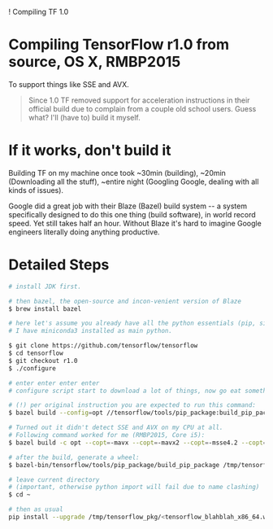 ! Compiling TF 1.0

# Compiling TensorFlow r1.0 from source, OS X, RMBP2015

To support things like SSE and AVX.

>Since 1.0 TF removed support for acceleration instructions in their official build due to complain from a couple old school users. Guess what? I'll (have to) build it myself.

# If it works, don't build it

Building TF on my machine once took ~30min (building), ~20min (Downloading all the stuff), ~entire night (Googling Google, dealing with all kinds of issues).

Google did a great job with their Blaze (Bazel) build system -- a system specifically designed to do this one thing (build software), in world record speed. Yet still takes half an hour. Without Blaze it's hard to imagine Google engineers literally doing anything productive.

# Detailed Steps

```bash
# install JDK first.

# then bazel, the open-source and incon-venient version of Blaze
$ brew install bazel

# here let's assume you already have all the python essentials (pip, six, wheel, numpy) installed.
# I have miniconda3 installed as main python.

$ git clone https://github.com/tensorflow/tensorflow
$ cd tensorflow
$ git checkout r1.0
$ ./configure

# enter enter enter enter
# configure script start to download a lot of things, now go eat something

# (!) per original instruction you are expected to run this command:
$ bazel build --config=opt //tensorflow/tools/pip_package:build_pip_package

# Turned out it didn't detect SSE and AVX on my CPU at all.
# Following command worked for me (RMBP2015, Core i5):
$ bazel build -c opt --copt=-mavx --copt=-mavx2 --copt=-msse4.2 --copt=-msse4.1 --copt=-msse3 --copt=-mfma -k //tensorflow/tools/pip_package:build_pip_package

# after the build, generate a wheel:
$ bazel-bin/tensorflow/tools/pip_package/build_pip_package /tmp/tensorflow_pkg

# leave current directory
# (important, otherwise python import will fail due to name clashing)
$ cd ~

# then as usual
pip install --upgrade /tmp/tensorflow_pkg/<tensorflow_blahblah_x86_64.whl>
```
